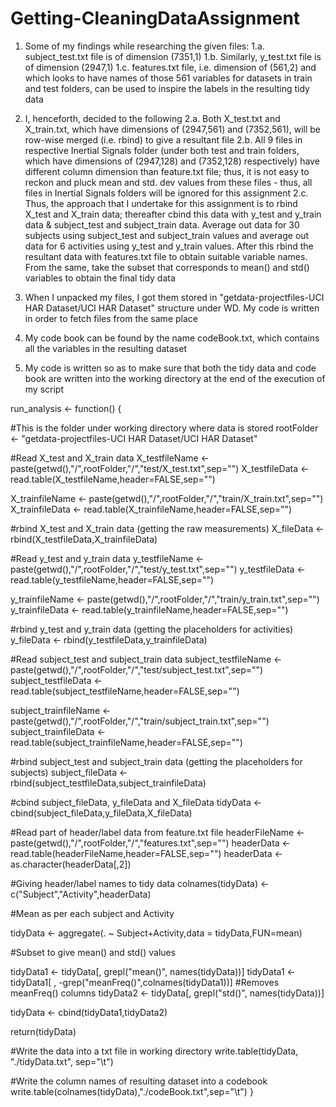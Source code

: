 # Getting-CleaningDataAssignment
1. Some of my findings while researching the given files:
1.a. subject_test.txt file is of dimension (7351,1) 
1.b. Similarly, y_test.txt file is of dimension (2947,1)
1.c. features.txt file, i.e. dimension of (561,2) and which looks to have names of those 561 variables for datasets in train and test folders, can be used to inspire the labels in the resulting tidy data 

2. I, henceforth, decided to the following
2.a. Both X_test.txt and X_train.txt, which have dimensions of (2947,561) and (7352,561), will be row-wise merged (i.e. rbind) to give a resultant file
2.b. All 9 files in respective Inertial Signals folder (under both test and train folders, which have dimensions of (2947,128) and (7352,128) respectively) have different column dimension than feature.txt file; thus, it is not easy to reckon and pluck mean and std. dev values from these files - thus, all files in Inertial Signals folders will be ignored for this assignment
2.c. Thus, the approach that I undertake for this assignment is to rbind X_test and X_train data; thereafter cbind this data with y_test and y_train data & subject_test and subject_train data. Average out data for 30 subjects using subject_test and subject_train values and average out data for 6 activities using y_test and y_train  values. After this rbind the resultant data with features.txt file to obtain suitable variable names. From the same, take the subset that corresponds to mean() and std() variables to obtain the final tidy data 

3. When I unpacked my files, I got them stored in "getdata-projectfiles-UCI HAR Dataset/UCI HAR Dataset" structure under WD. My code is written in order to fetch files from the same place

4. My code book can be found by the name codeBook.txt, which contains all the variables in the resulting dataset

5. My code is written so as to make sure that both the tidy data and code book are written into the working directory at the end of the execution of my script

run_analysis <- function() {

#This is the folder under working directory where data is stored
rootFolder <- "getdata-projectfiles-UCI HAR Dataset/UCI HAR Dataset"

#Read X_test and X_train data
X_testfileName <- paste(getwd(),"/",rootFolder,"/","test/X_test.txt",sep="")
X_testfileData <- read.table(X_testfileName,header=FALSE,sep="")

X_trainfileName <- paste(getwd(),"/",rootFolder,"/","train/X_train.txt",sep="")
X_trainfileData <- read.table(X_trainfileName,header=FALSE,sep="")

#rbind X_test and X_train data (getting the raw measurements)
X_fileData <- rbind(X_testfileData,X_trainfileData)

#Read y_test and y_train data
y_testfileName <- paste(getwd(),"/",rootFolder,"/","test/y_test.txt",sep="")
y_testfileData <- read.table(y_testfileName,header=FALSE,sep="")

y_trainfileName <- paste(getwd(),"/",rootFolder,"/","train/y_train.txt",sep="")
y_trainfileData <- read.table(y_trainfileName,header=FALSE,sep="")

#rbind y_test and y_train data (getting the placeholders for activities)
y_fileData <- rbind(y_testfileData,y_trainfileData)

#Read subject_test and subject_train data
subject_testfileName <- paste(getwd(),"/",rootFolder,"/","test/subject_test.txt",sep="")
subject_testfileData <- read.table(subject_testfileName,header=FALSE,sep="")

subject_trainfileName <- paste(getwd(),"/",rootFolder,"/","train/subject_train.txt",sep="")
subject_trainfileData <- read.table(subject_trainfileName,header=FALSE,sep="")

#rbind subject_test and subject_train data (getting the placeholders for subjects)
subject_fileData <- rbind(subject_testfileData,subject_trainfileData)

#cbind subject_fileData, y_fileData and X_fileData
tidyData <- cbind(subject_fileData,y_fileData,X_fileData)

#Read part of header/label data from feature.txt file
headerFileName <- paste(getwd(),"/",rootFolder,"/","features.txt",sep="")
headerData <- read.table(headerFileName,header=FALSE,sep="")
headerData <- as.character(headerData[,2])

#Giving header/label names to tidy data
colnames(tidyData) <- c("Subject","Activity",headerData)

#Mean as per each subject and Activity

tidyData <- aggregate(. ~ Subject+Activity,data = tidyData,FUN=mean)


#Subset to give mean() and std() values

tidyData1 <- tidyData[, grepl("mean()", names(tidyData))]
tidyData1 <- tidyData1[ , -grep("meanFreq()",colnames(tidyData1))] #Removes meanFreq() columns
tidyData2 <- tidyData[, grepl("std()", names(tidyData))]

tidyData <- cbind(tidyData1,tidyData2)

return(tidyData)

#Write the data into a txt file in working directory
write.table(tidyData, "./tidyData.txt", sep="\t")

#Write the column names of resulting dataset into a codebook
write.table(colnames(tidyData),"./codeBook.txt",sep="\t")
}

